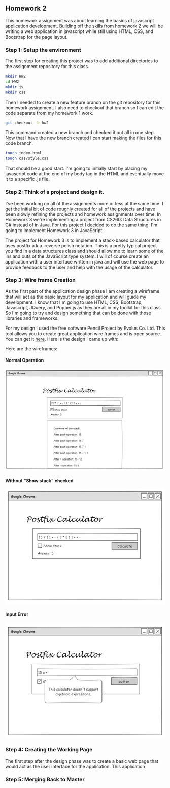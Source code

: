 ## Homework 2
This homework assignment was about learning the basics of javascript application development. Building off the skills from homework 2 we will be writing a web application in javascript while still using HTML, CSS, and Bootstrap for the page layout.

### Step 1: Setup the environment

The first step for creating this project was to add additional directories to the assignment repository for this class.

```bash
mkdir HW2
cd HW2
mkdir js
mkdir css
```

Then I needed to create a new feature branch on the git repository for this homework assignment. I also need to checkout that branch so I can edit the code separate from my homework 1 work.

```bash
git checkout -b hw2
```

This command created a new branch and checked it out all in one step. Now that I have the new branch created I can start making the files for this code branch.

```bash
touch index.html
touch css/style.css
```

That should be a good start. I'm going to initially start by placing my javascript code at the end of my body tag in the HTML and eventually move it to a specific .js file.

### Step 2: Think of a project and design it.

I've been working on all of the assignments more or less at the same time. I get the initial bit of code roughly created for all of the projects and have been slowly refining the projects and homework assignments over time. In Homework 3 we're implementing a project from CS260: Data Structures in C# instead of in Java. For this project I decided to do the same thing. I'm going to implement Homework 3 in JavaScript.

The project for Homework 3 is to implement a stack-based calculator that uses postfix a.k.a. reverse polish notation. This is a pretty typical project you find in a data structures class and should allow me to learn some of the ins and outs of the JavaScript type system. I will of course create an application with a user interface written in java and will use the web page to provide feedback to the user and help with the usage of the calculator.

### Step 3: Wire frame Creation

As the first part of the application design phase I am creating a wireframe that will act as the basic layout for my application and will guide my development. I know that I'm going to use HTML, CSS, Bootstrap, Javascript, JQuery, and Popper.js as they are all in my toolkit for this class. So I'm going to try and design something that can be done with those libraries and frameworks.

For my design I used the free software Pencil Project by Evolus Co. Ltd. This tool allows you to create great application wire frames and is open source. You can get it [here](http://pencil.evolus.vn/). Here is the design I came up with:

Here are the wireframes:

#### Normal Operation

![Normal](img/normal.png)

#### Without "Show stack" checked

![No Stack](img/nostack.png)

#### Input Error

![Error](img/error.png)


### Step 4: Creating the Working Page

The first step after the design phase was to create a basic web page that would act as the user interface for the application. This application


### Step 5: Merging Back to Master
